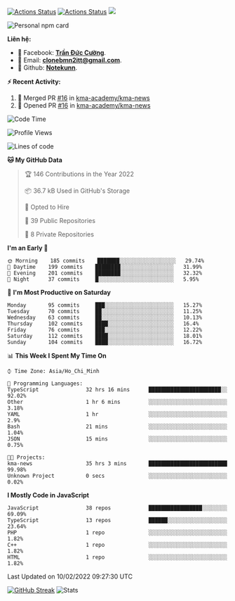 [![Actions Status](https://github.com/Notekunn/Notekunn/workflows/wakatime-stats/badge.svg)](https://github.com/Notekunn/Notekunn/actions)
[![Actions Status](https://github.com/Notekunn/Notekunn/workflows/update-gh-activity/badge.svg)](https://github.com/Notekunn/Notekunn/actions)
![](https://visitor-badge.glitch.me/badge?page_id=notekunn.notekunn)

<!--![Notekunn](https://count.getloli.com/get/@notekunn)-->

<!--![Meme](https://media1.tenor.com/images/1c6140897565e34a4e98f618e220dc0d/tenor.gif)-->

![Personal npm card](https://i.imgur.com/mi8nZo1.png)

**Liên hệ:**

- 🐋 Facebook: **[Trần Đức Cường](https://www.facebook.com/ShiinDz)**.
- 🐍 Email: **[clonebmn2itt@gmail.com](mailto:clonebmn2itt@gmail.com)**.
- 🐬 Github: **[Notekunn](https://github.com/Notekunn)**.

**:zap: Recent Activity:**

<!--START_SECTION:activity-->
1. 🎉 Merged PR [#16](https://github.com/kma-academy/kma-news/pull/16) in [kma-academy/kma-news](https://github.com/kma-academy/kma-news)
2. 💪 Opened PR [#16](https://github.com/kma-academy/kma-news/pull/16) in [kma-academy/kma-news](https://github.com/kma-academy/kma-news)
<!--END_SECTION:activity-->

<!--START_SECTION:waka-->
![Code Time](http://img.shields.io/badge/Code%20Time-1%2C419%20hrs%209%20mins-blue)

![Profile Views](http://img.shields.io/badge/Profile%20Views-26-blue)

![Lines of code](https://img.shields.io/badge/From%20Hello%20World%20I%27ve%20Written-312%20Thousand%20lines%20of%20code-blue)

**🐱 My GitHub Data** 

> 🏆 146 Contributions in the Year 2022
 > 
> 📦 36.7 kB Used in GitHub's Storage 
 > 
> 💼 Opted to Hire
 > 
> 📜 39 Public Repositories 
 > 
> 🔑 8 Private Repositories  
 > 
**I'm an Early 🐤** 

```text
🌞 Morning    185 commits    ███████░░░░░░░░░░░░░░░░░░   29.74% 
🌆 Daytime    199 commits    ████████░░░░░░░░░░░░░░░░░   31.99% 
🌃 Evening    201 commits    ████████░░░░░░░░░░░░░░░░░   32.32% 
🌙 Night      37 commits     █░░░░░░░░░░░░░░░░░░░░░░░░   5.95%

```
📅 **I'm Most Productive on Saturday** 

```text
Monday       95 commits     ███░░░░░░░░░░░░░░░░░░░░░░   15.27% 
Tuesday      70 commits     ██░░░░░░░░░░░░░░░░░░░░░░░   11.25% 
Wednesday    63 commits     ██░░░░░░░░░░░░░░░░░░░░░░░   10.13% 
Thursday     102 commits    ████░░░░░░░░░░░░░░░░░░░░░   16.4% 
Friday       76 commits     ███░░░░░░░░░░░░░░░░░░░░░░   12.22% 
Saturday     112 commits    ████░░░░░░░░░░░░░░░░░░░░░   18.01% 
Sunday       104 commits    ████░░░░░░░░░░░░░░░░░░░░░   16.72%

```


📊 **This Week I Spent My Time On** 

```text
⌚︎ Time Zone: Asia/Ho_Chi_Minh

💬 Programming Languages: 
TypeScript               32 hrs 16 mins      ███████████████████████░░   92.02% 
Other                    1 hr 6 mins         ░░░░░░░░░░░░░░░░░░░░░░░░░   3.18% 
YAML                     1 hr                ░░░░░░░░░░░░░░░░░░░░░░░░░   2.9% 
Bash                     21 mins             ░░░░░░░░░░░░░░░░░░░░░░░░░   1.04% 
JSON                     15 mins             ░░░░░░░░░░░░░░░░░░░░░░░░░   0.75%

🐱‍💻 Projects: 
kma-news                 35 hrs 3 mins       █████████████████████████   99.98% 
Unknown Project          0 secs              ░░░░░░░░░░░░░░░░░░░░░░░░░   0.02%

```

**I Mostly Code in JavaScript** 

```text
JavaScript               38 repos            █████████████████░░░░░░░░   69.09% 
TypeScript               13 repos            ██████░░░░░░░░░░░░░░░░░░░   23.64% 
PHP                      1 repo              ░░░░░░░░░░░░░░░░░░░░░░░░░   1.82% 
C++                      1 repo              ░░░░░░░░░░░░░░░░░░░░░░░░░   1.82% 
HTML                     1 repo              ░░░░░░░░░░░░░░░░░░░░░░░░░   1.82%

```



 Last Updated on 10/02/2022 09:27:30 UTC
<!--END_SECTION:waka-->

[![GitHub Streak](http://github-readme-streak-stats.herokuapp.com?user=notekunn&theme=radical&date_format=j%2Fn%5B%2FY%5D)](https://git.io/streak-stats)
![Stats](https://github-readme-stats.vercel.app/api?username=notekunn&show_icons=true&theme=radical&count_private=true)
